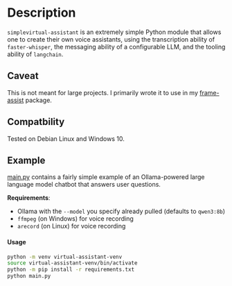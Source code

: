 # Description
`simplevirtual-assistant` is an extremely simple Python module that allows one to create their own voice assistants, using the transcription ability of `faster-whisper`, the messaging ability of a configurable LLM, and the tooling ability of `langchain`.

## Caveat

This is not meant for large projects. I primarily wrote it to use in my [frame-assist](https://github.com/atmaranto/frame-assist) package.

## Compatbility

Tested on Debian Linux and Windows 10.

## Example

[main.py](main.py) contains a fairly simple example of an Ollama-powered large language model chatbot that answers user questions.

**Requirements**:
- Ollama with the `--model` you specify already pulled (defaults to `qwen3:8b`)
- `ffmpeg` (on Windows) for voice recording
- `arecord` (on Linux) for voice recording

#### Usage

```bash
python -m venv virtual-assistant-venv
source virtual-assistant-venv/bin/activate 
python -m pip install -r requirements.txt
python main.py
```
